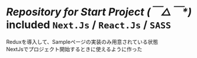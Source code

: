  # ***Repository for Start Project (￣△￣\*)***   included `Next.Js` / `React.Js` / `SASS`

Reduxを導入して、Sampleページの実装のみ用意されている状態  
NextJsでプロジェクト開始するときに使えるように作った